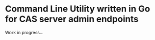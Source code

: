 Command Line Utility written in Go for CAS server admin endpoints
================================================================

Work in progress...
